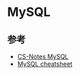 # MySQL

## 参考

* [CS-Notes MySQL](https://cyc2018.github.io/CS-Notes/#/notes/MySQL)
* [MySQL cheatsheet](https://devhints.io/mysql)